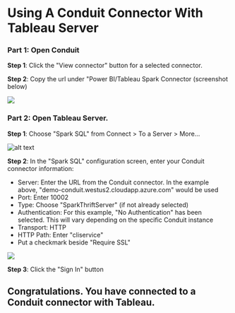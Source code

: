# Using A Conduit Connector With Tableau Server

### Part 1: Open Conduit
**Step 1**: Click the "View connector" button for a selected connector.

**Step 2**: Copy the url under "Power BI/Tableau Spark Connector (screenshot below)

![](https://www.dropbox.com/s/s5nf7vxdjui3xm2/Screenshot%202019-05-06%2023.49.09.png?raw=1)

### Part 2: Open Tableau Server.

**Step 1**: Choose "Spark SQL" from Connect > To a Server > More...

![alt text](https://www.dropbox.com/s/qi0xkii39kkfer9/Screenshot%202019-05-06%2023.44.27.png?raw=1)

**Step 2**: In the "Spark SQL" configuration screen, enter your Conduit connector information:
* Server: Enter the URL from the Conduit connector. In the example above, "demo-conduit.westus2.cloudapp.azure.com" would be used
* Port: Enter 10002
* Type: Choose "SparkThriftServer" (if not already selected)
* Authentication: For this example, "No Authentication" has been selected. This will vary depending on the specific Conduit instance
* Transport: HTTP
* HTTP Path: Enter "cliservice"
* Put a checkmark beside "Require SSL"

![](https://www.dropbox.com/s/yfe5rr6mpyt93rj/Screenshot%202019-05-06%2023.53.36.png?raw=1)


**Step 3**: Click the "Sign In" button

## Congratulations. You have connected to a Conduit connector with Tableau.

